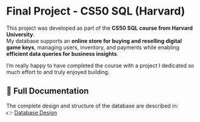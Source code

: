 # Final Project - CS50 SQL (Harvard)

This project was developed as part of the **CS50 SQL course from Harvard University**.  
My database supports an **online store for buying and reselling digital game keys**, managing users, inventory, and payments while enabling **efficient data queries for business insights**.

I’m really happy to have completed the course with a project I dedicated so much effort to and truly enjoyed building.

## 📄 Full Documentation
The complete design and structure of the database are described in:  
👉 [Database Design](./DESIGN.md)
